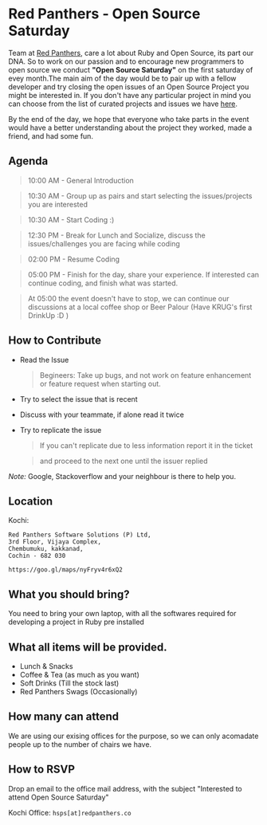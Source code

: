 # Red Panthers - Open Source Saturday

Team at [Red Panthers](https://redpanthers.co), care a lot about Ruby and Open Source, its part our DNA. So to work on our passion and to encourage new programmers to open source we conduct **"Open Source Saturday"** on the first saturday of evey month.The main aim of the day would be to pair up with a fellow developer and try closing the open issues of an Open Source Project you might be interested in. If you don't have any particular project in mind you can choose from the list of curated projects and issues we have [here](https://github.com/redpanthers/open-source-saturday/blob/master/projects.md).

By the end of the day, we hope that everyone who take parts in the event would have a better understanding about the project they worked, made a friend, and had some fun.

Agenda
------

> 10:00 AM - General Introduction

> 10:30 AM - Group up as pairs and start selecting the issues/projects you are interested

> 10:30 AM - Start Coding :)

> 12:30 PM - Break for Lunch and Socialize, discuss the issues/challenges you are facing while coding

> 02:00 PM - Resume Coding

> 05:00 PM - Finish for the day, share your experience. If interested can continue coding, and finish what was started.

> At 05:00 the event doesn't have to stop, we can continue our discussions at a local coffee shop or Beer Palour (Have KRUG's first DrinkUp :D )

How to Contribute
-----------------

* Read the Issue

  > Begineers: Take up bugs, and not work on feature enhancement or feature request when starting out.

* Try to select the issue that is recent

* Discuss with your teammate, if alone read it twice

* Try to replicate the issue

  > If you can't replicate due to less information report it in the ticket

  > and proceed to the next one until the issuer replied


*Note:* Google, Stackoverflow and your neighbour is there to help you. 


Location
---------

Kochi:

```
Red Panthers Software Solutions (P) Ltd,
3rd Floor, Vijaya Complex,
Chembumuku, kakkanad,
Cochin - 682 030

https://goo.gl/maps/nyFryv4r6xQ2
```

What you should bring?
----------------------

You need to bring your own laptop, with all the softwares required for developing a project in Ruby pre installed

What all items will be provided.
-----------------------------

* Lunch & Snacks
* Coffee & Tea (as much as you want)
* Soft Drinks (Till the stock last)
* Red Panthers Swags (Occasionally)

How many can attend
-------------------

We are using our exising offices for the purpose, so we can only acomadate people 
up to the number of chairs we have.

How to RSVP
-----------

Drop an email to the office mail address, with the subject "Interested to attend Open Source Saturday"

Kochi Office: `hsps[at]redpanthers.co`

